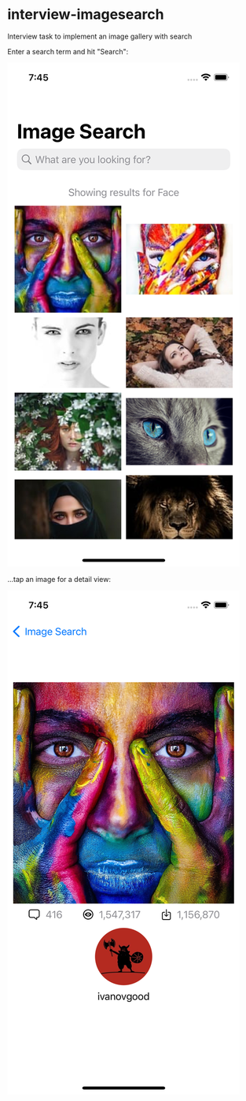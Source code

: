# interview-imagesearch
Interview task to implement an image gallery with search

Enter a search term and hit "Search":

![Search results view](screenshot_001.png)

...tap an image for a detail view:

![Image detail view](screenshot_002.png)

